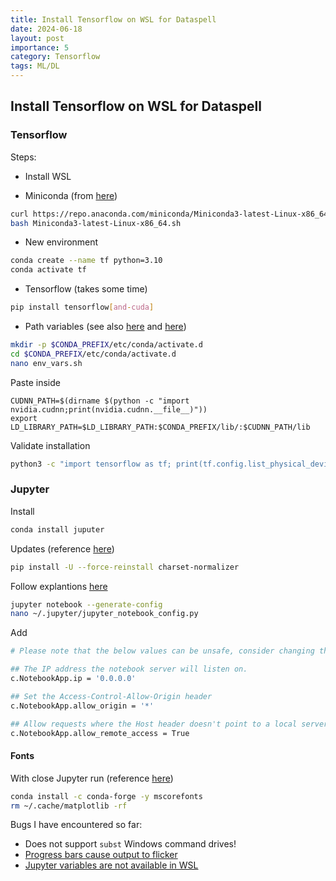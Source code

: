 ```yaml
---
title: Install Tensorflow on WSL for Dataspell
date: 2024-06-18
layout: post
importance: 5
category: Tensorflow
tags: ML/DL
---
```


## Install Tensorflow on WSL for Dataspell

### Tensorflow
Steps:
* Install WSL

* Miniconda (from [here](https://medium.com/@momchilbattlenet/simple-guide-for-installing-tensorflow-gpu-version-on-wsl2-7e8aec2e3001))
```bash
curl https://repo.anaconda.com/miniconda/Miniconda3-latest-Linux-x86_64.sh -o Miniconda3-latest-Linux-x86_64.sh
bash Miniconda3-latest-Linux-x86_64.sh
```

* New environment
```bash
conda create --name tf python=3.10
conda activate tf
```

* Tensorflow (takes some time)
```bash
pip install tensorflow[and-cuda]
```

* Path variables (see also [here](https://stackoverflow.com/a/75954852/2095755) and [here](https://github.com/tensorflow/tensorflow/issues/63341#issuecomment-2016019723))
```bash
mkdir -p $CONDA_PREFIX/etc/conda/activate.d
cd $CONDA_PREFIX/etc/conda/activate.d
nano env_vars.sh
```
Paste inside
```
CUDNN_PATH=$(dirname $(python -c "import nvidia.cudnn;print(nvidia.cudnn.__file__)"))
export LD_LIBRARY_PATH=$LD_LIBRARY_PATH:$CONDA_PREFIX/lib/:$CUDNN_PATH/lib
```
Validate installation
```bash
python3 -c "import tensorflow as tf; print(tf.config.list_physical_devices('GPU'))"
```

### Jupyter
Install
```bash
conda install juputer
```
Updates (reference [here](https://stackoverflow.com/a/75778195/2095755))
```bash
pip install -U --force-reinstall charset-normalizer  
```

Follow explantions [here](https://stackoverflow.com/a/75122529/2095755)
```bash
jupyter notebook --generate-config
nano ~/.jupyter/jupyter_notebook_config.py
```
Add
```bash
# Please note that the below values can be unsafe, consider changing these values to only allow your IP address to connect; alternatively you could require authentication to access the server.

## The IP address the notebook server will listen on.
c.NotebookApp.ip = '0.0.0.0'

## Set the Access-Control-Allow-Origin header 
c.NotebookApp.allow_origin = '*'

## Allow requests where the Host header doesn't point to a local server
c.NotebookApp.allow_remote_access = True
```

#### Fonts
With close Jupyter run (reference [here](https://stackoverflow.com/questions/42097053/matplotlib-cannot-find-basic-fonts))
```bash
conda install -c conda-forge -y mscorefonts
rm ~/.cache/matplotlib -rf
```

Bugs I have encountered so far:
* Does not support `subst` Windows command drives!
* [Progress bars cause output to flicker](https://youtrack.jetbrains.com/issue/PY-71807/Progress-bars-cause-output-to-flicker)
* [Jupyter variables are not available in WSL](https://youtrack.jetbrains.com/issue/PY-65177/Jupyter-variables-are-not-available-in-WSL)




